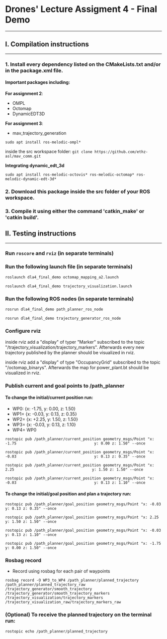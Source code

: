 # Drones' Lecture Assigment 4 - Final Demo
------------------------------------------

## I. Compilation instructions
------------------------

### 1. Install every dependency listed on the CMakeLists.txt and/or in the package.xml file. 
#### Important packages including:
**For assignment 2**:
- OMPL
- Octomap
- DynamicEDT3D

**For assignment 3**:
- mav_trajectory_generation

``sudo apt install ros-melodic-ompl*``

inside the src workspace folder: ``git clone https://github.com/ethz-asl/mav_comm.git``

**Integrating dynamic_edt_3d**

``sudo apt install ros-melodic-octovis* ros-melodic-octomap* ros-melodic-dynamic-edt-3d*``

### 2. Download this package inside the src folder of your ROS workspace.

### 3. Compile it using either the command 'catkin_make' or 'catkin build'.

## II. Testing instructions
--------------------
### Run ``roscore`` and ``rviz`` (in separate terminals)
### Run the following launch file (in separate terminals)
``` bash
roslaunch dla4_final_demo octomap_mapping_a2.launch

roslaunch dla4_final_demo trajectory_visualization.launch
```
### Run the following ROS nodes (in separate terminals)
```bash
rosrun dla4_final_demo path_planner_ros_node

rosrun dla4_final_demo trajectory_generator_ros_node
```
### Configure rviz 
inside rviz add a "display" of typer "Marker" subscribed to the topic "/trajectory_visualization/trajectory_markers". Afterwards every new trajectory published by the planner should be visualized in rviz.

inside rviz add a "display" of type "OccupancyGrid" subscribed to the topic "/octomap_binarys". Afterwards the map for power_plant.bt should be visualized in rviz.

### Publish current and goal points to /path_planner

#### To change the initial/current position run:

- WP0: {x: -1.75, y: 0.00, z: 1.50}
- WP1= {x: -0.03, y: 0.13, z: 0.35}
- WP2= {x: +2.25, y: 1.50, z: 1.50}
- WP3= {x: -0.03, y: 0.13, z: 1.10}
- WP4= WP0

``rostopic pub /path_planner/current_position geometry_msgs/Point "x: -1.75                                  
y: 0.00
z: 1.50" --once``

``rostopic pub /path_planner/current_position geometry_msgs/Point "x: -0.03                                  
y: 0.13
z: 0.35" --once``

``rostopic pub /path_planner/current_position geometry_msgs/Point "x: 2.25                                  
y: 1.50
z: 1.50" --once``

``rostopic pub /path_planner/current_position geometry_msgs/Point "x: -0.03                                  
y: 0.13
z: 1.10" --once``

#### To change the initial/goal position and plan a trajectory run:

``rostopic pub /path_planner/goal_position geometry_msgs/Point "x: -0.03                                  
y: 0.13
z: 0.35" --once``

``rostopic pub /path_planner/goal_position geometry_msgs/Point "x: 2.25                                  
y: 1.50
z: 1.50" --once``

``rostopic pub /path_planner/goal_position geometry_msgs/Point "x: -0.03                                  
y: 0.13
z: 1.10" --once``

``rostopic pub /path_planner/goal_position geometry_msgs/Point "x: -1.75                                  
y: 0.00
z: 1.50" --once``

### Rosbag record
- Record using rosbag for each pair of waypoints
```
rosbag record -O WP3_to_WP4 /path_planner/planned_trajectory /path_planner/planned_trajectory_raw /trajectory_generator/smooth_trajectory /trajectory_generator/smooth_trajectory_markers /trajectory_visualization/trajectory_markers /trajectory_visualization_raw/trajectory_markers_raw
```
### (Optional) To receive the planned trajectory on the terminal run:

``rostopic echo /path_planner/planned_trajectory``
